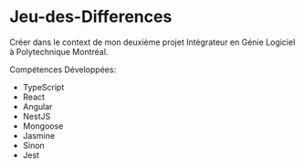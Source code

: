 # Jeu-des-Differences
Créer dans le context de mon deuxième projet Intégrateur en Génie Logiciel à Polytechnique Montréal. 

Compétences Développées:
- TypeScript
- React
- Angular
- NestJS
- Mongoose
- Jasmine
- Sinon
- Jest
